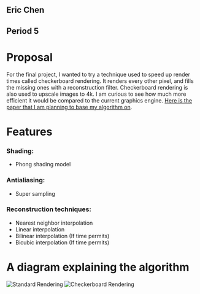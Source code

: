 ## Eric Chen
## Period 5

# Proposal 
For the final project, I wanted to try a technique used to speed up render times called checkerboard rendering. It renders every other pixel, and fills the missing ones with a reconstruction filter. 
Checkerboard rendering is also used to upscale images to 4k. I am curious to see how much more efficient it would be compared to the current graphics engine. 
[Here is the paper that I am planning to base my algorithm on](https://pdfs.semanticscholar.org/56b3/fd1f33aeaf901ca4686b7860b2d0b7e554a6.pdf?_ga=2.150886710.1298991178.1590542660-1340839336.1589332552).

# Features

### Shading:
- Phong shading model

### Antialiasing:
- Super sampling    

### Reconstruction techniques:
- Nearest neighbor interpolation
- Linear interpolation 
- Bilinear interpolation (If time permits) 
- Bicubic interpolation (If time permits)


# A diagram explaining the algorithm
![Standard Rendering](https://abload.de/img/standard22hju1.png)
![Checkerboard Rendering](https://abload.de/img/checkerboard228joo.png)